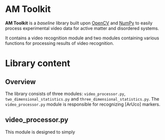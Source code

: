 # AM Toolkit
**AM Toolkit** is a *baseline* library built upon [OpenCV](https://opencv.org/) and [NumPy](https://numpy.org/) to easily process experimental video data for active matter and disordered systems.

It contains a video recognition module and two modules containing various functions for processing results of video recognition.

# Library content
## Overview
The library consists of three modules: `video_processor.py`, `two_dimensional_statistics.py` and `three_dimensional_statistics.py`.
The `video_processor.py` module is responsible for recognizing [ArUco] markers.

## video_processor.py
This module is designed to simply 
